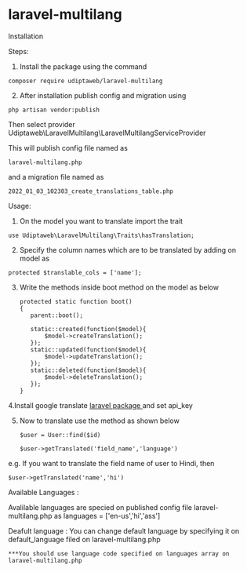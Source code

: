 # laravel-multilang

Installation

Steps:
   
  1. Install the package using the command 

    composer require udiptaweb/laravel-multilang

  2. After installation publish config and migration using 

    php artisan vendor:publish
  
  Then select provider Udiptaweb\LaravelMultilang\LaravelMultilangServiceProvider
    
  This will publish config file named as 
  
    laravel-multilang.php 
    
   and a migration file named as 
    
    2022_01_03_102303_create_translations_table.php
    
 
 Usage:
    
  1. On the model you want to translate
    import the trait
    
    use Udiptaweb\LaravelMultilang\Traits\hasTranslation;
    
  2. Specify the column names which are to be translated by adding on model as 
    
    protected $translable_cols = ['name'];
    

    
    
 3. Write the methods inside boot method on the model as below


        protected static function boot()
        {
           parent::boot();

           static::created(function($model){
               $model->createTranslation();
           });
           static::updated(function($model){
               $model->updateTranslation();
           });
           static::deleted(function($model){
               $model->deleteTranslation();
           });
        }
        
  4.Install google translate <a href="https://github.com/JoggApp/laravel-google-translate"> laravel package </a> and set api_key
  
  
  5. Now to translate use the method as shown below

         $user = User::find($id)

         $user->getTranslated('field_name','language')
     
   e.g.
    If you want to translate the field name of user to Hindi, then
     
    $user->getTranslated('name','hi')
     
 Available Languages : 
 
  Avalilable languages are specied on published config file laravel-multilang.php as languages = ['en-us','hi','ass']
  
 Deafult language : 
    You can change default language by specifying it on default_language filed on laravel-multilang.php
    
    ***You should use language code specified on languages array on laravel-multilang.php
  
